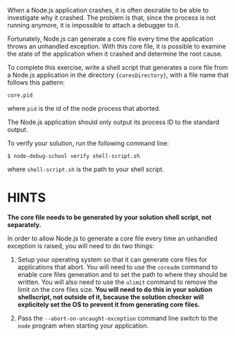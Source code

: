 When a Node.js application crashes, it is often desirable to be able to
investigate why it crashed. The problem is that, since the process is not
running anymore, it is impossible to attach a debugger to it.

Fortunately, Node.js can generate a core file every time the application
throws an unhandled exception. With this core file, it is possible to examine
the state of the application when it crashed and determine the root cause.

To complete this exercise, write a shell script that generates a core file
from a Node.js application in the directory `{coresDirectory}`, with a file name that
follows this pattern:
```
core.pid
```
where `pid` is the id of the node process that aborted.

The Node.js application should only output its process ID to the standard
output.

To verify your solution, run the following command line:
```
$ node-debug-school verify shell-script.sh
```
where `shell-script.sh` is the path to your shell script.

# HINTS

__The core file needs to be generated by your solution shell script, not
separately.__

In order to allow Node.js to generate a core file every time an unhandled
exception is raised, you will need to do two things:

1) Setup your operating system so that it can generate core files for
applications that abort. You will need to use the `coreadm` command to enable
core files generation and to set the path to where they should be written. You
will also need to use the `ulimit` command to remove the limit on the core
files size. __You will need to do this in your solution shellscript, not
outside of it, because the solution checker will explicitely set the OS to
prevent it from generating core files.__

2) Pass the `--abort-on-uncaught-exception` command line switch to the `node`
program when starting your application.


